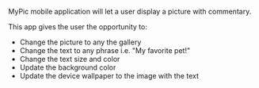 

MyPic mobile application will let a user display a picture with commentary.

This app gives the user the opportunity to:
- Change the picture to any the gallery
- Change the text to any phrase i.e. "My favorite pet!"
- Change the text size and color
- Update the background color
- Update the device wallpaper to the image with the text
